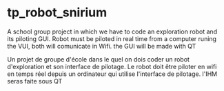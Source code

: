 # tp_robot_snirium
A school group project in which we have to code an exploration robot and its piloting GUI.
Robot must be piloted in real time from a computer runing the VUI, both will comunicate in Wifi. the GUI will be made with QT



Un projet de groupe d'école dans le quel on dois coder un robot d'exploration et son interface de pilotage.
Le robot doit être piloter en wifi en temps réel depuis un ordinateur qui utilise l'interface de pilotage. l'IHM seras faite sous QT
